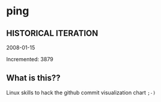 # ping

## HISTORICAL ITERATION
2008-01-15

Incremented: 3879

## What is this?? 
Linux skills to hack the github commit visualization chart `;-)`
